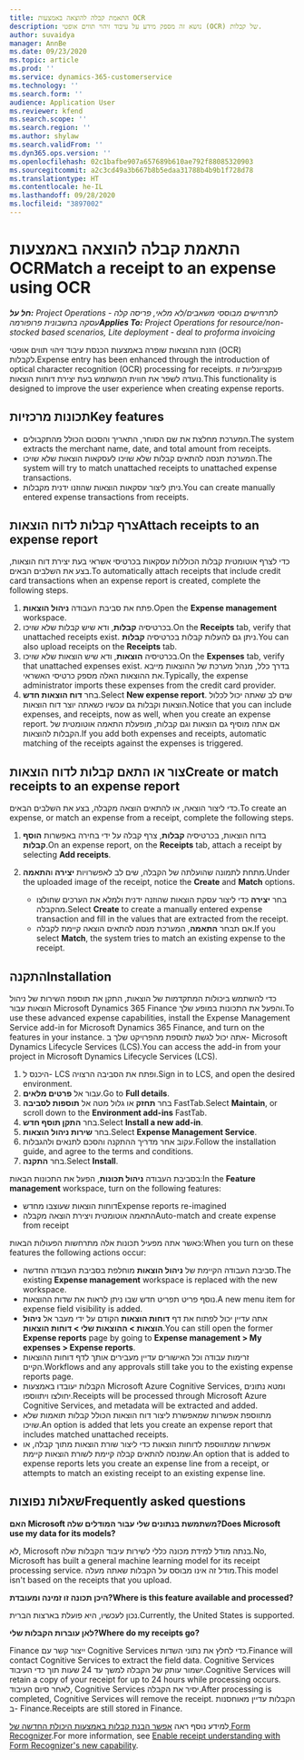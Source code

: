 ```yaml
---
title: התאמת קבלה להוצאה באמצעות OCR
description: נושא זה מספק מידע על עיבוד זיהוי תווים אופטי (OCR) של קבלות.
author: suvaidya
manager: AnnBe
ms.date: 09/23/2020
ms.topic: article
ms.prod: ''
ms.service: dynamics-365-customerservice
ms.technology: ''
ms.search.form: ''
audience: Application User
ms.reviewer: kfend
ms.search.scope: ''
ms.search.region: ''
ms.author: shylaw
ms.search.validFrom: ''
ms.dyn365.ops.version: ''
ms.openlocfilehash: 02c1bafbe907a657689b610ae792f88085320903
ms.sourcegitcommit: a2c3cd49a3b667b8b5edaa31788b4b9b1f728d78
ms.translationtype: HT
ms.contentlocale: he-IL
ms.lasthandoff: 09/28/2020
ms.locfileid: "3897002"
---
```

# <a name="match-a-receipt-to-an-expense-using-ocr"></a><span data-ttu-id="6cb4b-103">התאמת קבלה להוצאה באמצעות OCR</span><span class="sxs-lookup"><span data-stu-id="6cb4b-103">Match a receipt to an expense using OCR</span></span>

<span data-ttu-id="6cb4b-104">_**חל על:** Project Operations לתרחישים מבוססי משאבים/לא מלאי, פריסה קלה - עסקה בחשבונית פרופורמה_</span><span class="sxs-lookup"><span data-stu-id="6cb4b-104">_**Applies To:** Project Operations for resource/non-stocked based scenarios, Lite deployment - deal to proforma invoicing_</span></span>

<span data-ttu-id="6cb4b-105">הזנת ההוצאות שופרה באמצעות הכנסת עיבוד זיהוי תווים אופטי (OCR) לקבלות.</span><span class="sxs-lookup"><span data-stu-id="6cb4b-105">Expense entry has been enhanced through the introduction of optical character recognition (OCR) processing for receipts.</span></span> <span data-ttu-id="6cb4b-106">פונקציונליות זו נועדה לשפר את חווית המשתמש בעת יצירת דוחות הוצאות.</span><span class="sxs-lookup"><span data-stu-id="6cb4b-106">This functionality is designed to improve the user experience when creating expense reports.</span></span>

## <a name="key-features"></a><span data-ttu-id="6cb4b-107">תכונות מרכזיות</span><span class="sxs-lookup"><span data-stu-id="6cb4b-107">Key features</span></span>

- <span data-ttu-id="6cb4b-108">המערכת מחלצת את שם הסוחר, התאריך והסכום הכולל מהתקבולים.</span><span class="sxs-lookup"><span data-stu-id="6cb4b-108">The system extracts the merchant name, date, and total amount from receipts.</span></span>
- <span data-ttu-id="6cb4b-109">המערכת תנסה להתאים קבלות שלא שויכו לעסקאות הוצאות שלא שויכו.</span><span class="sxs-lookup"><span data-stu-id="6cb4b-109">The system will try to match unattached receipts to unattached expense transactions.</span></span>
- <span data-ttu-id="6cb4b-110">ניתן ליצור עסקאות הוצאות שהוזנו ידנית מקבלות.</span><span class="sxs-lookup"><span data-stu-id="6cb4b-110">You can create manually entered expense transactions from receipts.</span></span>

## <a name="attach-receipts-to-an-expense-report"></a><span data-ttu-id="6cb4b-111">צרף קבלות לדוח הוצאות</span><span class="sxs-lookup"><span data-stu-id="6cb4b-111">Attach receipts to an expense report</span></span>

<span data-ttu-id="6cb4b-112">כדי לצרף אוטומטית קבלות הכוללות עסקאות בכרטיסי אשראי בעת יצירת דוח הוצאות, בצע את השלבים הבאים.</span><span class="sxs-lookup"><span data-stu-id="6cb4b-112">To automatically attach receipts that include credit card transactions when an expense report is created, complete the following steps.</span></span>

  1. <span data-ttu-id="6cb4b-113">פתח את סביבת העבודה **ניהול הוצאות**.</span><span class="sxs-lookup"><span data-stu-id="6cb4b-113">Open the **Expense management** workspace.</span></span>
  2. <span data-ttu-id="6cb4b-114">בכרטיסיה **קבלות**, ודא שיש קבלות שלא שויכו.</span><span class="sxs-lookup"><span data-stu-id="6cb4b-114">On the **Receipts** tab, verify that unattached receipts exist.</span></span> <span data-ttu-id="6cb4b-115">ניתן גם להעלות קבלות בכרטיסיה **קבלות**.</span><span class="sxs-lookup"><span data-stu-id="6cb4b-115">You can also upload receipts on the **Receipts** tab.</span></span>
  3. <span data-ttu-id="6cb4b-116">בכרטיסיה **הוצאות**, ודא שיש הוצאות שלא שויכו.</span><span class="sxs-lookup"><span data-stu-id="6cb4b-116">On the **Expenses** tab, verify that unattached expenses exist.</span></span> <span data-ttu-id="6cb4b-117">בדרך כלל, מנהל מערכת של ההוצאות מייבא את ההוצאות האלה מספק כרטיסי האשראי.</span><span class="sxs-lookup"><span data-stu-id="6cb4b-117">Typically, the expense administrator imports these expenses from the credit card provider.</span></span>
  4. <span data-ttu-id="6cb4b-118">בחר **דוח הוצאות חדש**.</span><span class="sxs-lookup"><span data-stu-id="6cb4b-118">Select **New expense report**.</span></span> <span data-ttu-id="6cb4b-119">שים לב שאתה יכול לכלול הוצאות וקבלות גם עכשיו כשאתה יוצר דוח הוצאות.</span><span class="sxs-lookup"><span data-stu-id="6cb4b-119">Notice that you can include expenses, and receipts, now as well, when you create an expense report.</span></span> <span data-ttu-id="6cb4b-120">אם אתה מוסיף גם הוצאות וגם קבלות, מופעלת התאמה אוטומטית של הקבלות להוצאות.</span><span class="sxs-lookup"><span data-stu-id="6cb4b-120">If you add both expenses and receipts, automatic matching of the receipts against the expenses is triggered.</span></span>

## <a name="create-or-match-receipts-to-an-expense-report"></a><span data-ttu-id="6cb4b-121">צור או התאם קבלות לדוח הוצאות</span><span class="sxs-lookup"><span data-stu-id="6cb4b-121">Create or match receipts to an expense report</span></span>
<span data-ttu-id="6cb4b-122">כדי ליצור הוצאה, או להתאים הוצאה מקבלה, בצע את השלבים הבאים.</span><span class="sxs-lookup"><span data-stu-id="6cb4b-122">To create an expense, or match an expense from a receipt, complete the following steps.</span></span>

  1. <span data-ttu-id="6cb4b-123">בדוח הוצאות, בכרטיסיה **קבלות**, צרף קבלה על ידי בחירה באפשרות **הוסף קבלות**.</span><span class="sxs-lookup"><span data-stu-id="6cb4b-123">On an expense report, on the **Receipts** tab, attach a receipt by selecting **Add receipts**.</span></span>
  2. <span data-ttu-id="6cb4b-124">מתחת לתמונה שהועלתה של הקבלה, שים לב לאפשרויות **יצירה** ו**התאמה**.</span><span class="sxs-lookup"><span data-stu-id="6cb4b-124">Under the uploaded image of the receipt, notice the **Create** and **Match** options.</span></span>

      - <span data-ttu-id="6cb4b-125">בחר **יצירה** כדי ליצור עסקת הוצאות שהוזנה ידנית ולמלא את הערכים שחולצו מהקבלה.</span><span class="sxs-lookup"><span data-stu-id="6cb4b-125">Select **Create** to create a manually entered expense transaction and fill in the values that are extracted from the receipt.</span></span>
      - <span data-ttu-id="6cb4b-126">אם תבחר **התאמה**, המערכת מנסה להתאים הוצאה קיימת לקבלה.</span><span class="sxs-lookup"><span data-stu-id="6cb4b-126">If you select **Match**, the system tries to match an existing expense to the receipt.</span></span>

## <a name="installation"></a><span data-ttu-id="6cb4b-127">התקנה</span><span class="sxs-lookup"><span data-stu-id="6cb4b-127">Installation</span></span>

<span data-ttu-id="6cb4b-128">כדי להשתמש ביכולות המתקדמות של הוצאות, התקן את תוספת השירות של ניהול הוצאות עבור Microsoft Dynamics 365 Finance והפעל את התכונות במופע שלך.</span><span class="sxs-lookup"><span data-stu-id="6cb4b-128">To use these advanced expense capabilities, install the Expense Management Service add-in for Microsoft Dynamics 365 Finance, and turn on the features in your instance.</span></span> <span data-ttu-id="6cb4b-129">אתה יכול לגשת לתוספת מהפרויקט שלך ב- Microsoft Dynamics Lifecycle Services (LCS).</span><span class="sxs-lookup"><span data-stu-id="6cb4b-129">You can access the add-in from your project in Microsoft Dynamics Lifecycle Services (LCS).</span></span>

1. <span data-ttu-id="6cb4b-130">היכנס ל- LCS ופתח את הסביבה הרצויה.</span><span class="sxs-lookup"><span data-stu-id="6cb4b-130">Sign in to LCS, and open the desired environment.</span></span>
2. <span data-ttu-id="6cb4b-131">עבור אל **פרטים מלאים**.</span><span class="sxs-lookup"><span data-stu-id="6cb4b-131">Go to **Full details**.</span></span>
3. <span data-ttu-id="6cb4b-132">בחר **תחזק** או גלול מטה אל **תוספות לסביבה** FastTab.</span><span class="sxs-lookup"><span data-stu-id="6cb4b-132">Select **Maintain**, or scroll down to the **Environment add-ins** FastTab.</span></span>
4. <span data-ttu-id="6cb4b-133">בחר **התקן תוסף חדש**.</span><span class="sxs-lookup"><span data-stu-id="6cb4b-133">Select **Install a new add-in**.</span></span>
5. <span data-ttu-id="6cb4b-134">בחר **שירות ניהול הוצאות**.</span><span class="sxs-lookup"><span data-stu-id="6cb4b-134">Select **Expense Management Service**.</span></span>
6. <span data-ttu-id="6cb4b-135">עקוב אחר מדריך ההתקנה והסכם לתנאים ולהגבלות.</span><span class="sxs-lookup"><span data-stu-id="6cb4b-135">Follow the installation guide, and agree to the terms and conditions.</span></span>
7. <span data-ttu-id="6cb4b-136">בחר **התקנה**.</span><span class="sxs-lookup"><span data-stu-id="6cb4b-136">Select **Install**.</span></span>

<span data-ttu-id="6cb4b-137">בסביבת העבודה **ניהול תכונות**, הפעל את התכונות הבאות:</span><span class="sxs-lookup"><span data-stu-id="6cb4b-137">In the **Feature management** workspace, turn on the following features:</span></span>

- <span data-ttu-id="6cb4b-138">דוחות הוצאות שעוצבו מחדש</span><span class="sxs-lookup"><span data-stu-id="6cb4b-138">Expense reports re-imagined</span></span>
- <span data-ttu-id="6cb4b-139">התאמה אוטומטית ויצירת הוצאה מקבלה</span><span class="sxs-lookup"><span data-stu-id="6cb4b-139">Auto-match and create expense from receipt</span></span>

<span data-ttu-id="6cb4b-140">כאשר אתה מפעיל תכונות אלה מתרחשות הפעולות הבאות:</span><span class="sxs-lookup"><span data-stu-id="6cb4b-140">When you turn on these features the following actions occur:</span></span>

- <span data-ttu-id="6cb4b-141">סביבת העבודה הקיימת של **ניהול הוצאות** מוחלפת בסביבת העבודה החדשה.</span><span class="sxs-lookup"><span data-stu-id="6cb4b-141">The existing **Expense management** workspace is replaced with the new workspace.</span></span>
- <span data-ttu-id="6cb4b-142">נוסף פריט תפריט חדש שבו ניתן לראות את שדות ההוצאות.</span><span class="sxs-lookup"><span data-stu-id="6cb4b-142">A new menu item for expense field visibility is added.</span></span>
- <span data-ttu-id="6cb4b-143">אתה עדיין יכול לפתוח את דף **דוחות הוצאות** הקודם על ידי מעבר אל **ניהול הוצאות > ההוצאות שלי > דוחות הוצאות**.</span><span class="sxs-lookup"><span data-stu-id="6cb4b-143">You can still open the former **Expense reports** page by going to **Expense management > My expenses > Expense reports**.</span></span>
- <span data-ttu-id="6cb4b-144">זרימות עבודה וכל האישורים עדיין מעבירים אותך לדף דוחות ההוצאות הקיים.</span><span class="sxs-lookup"><span data-stu-id="6cb4b-144">Workflows and any approvals still take you to the existing expense reports page.</span></span>
- <span data-ttu-id="6cb4b-145">הקבלות יעובדו באמצעות Microsoft Azure Cognitive Services, ומטא נתונים יחולצו ויתווספו.</span><span class="sxs-lookup"><span data-stu-id="6cb4b-145">Receipts will be processed through Microsoft Azure Cognitive Services, and metadata will be extracted and added.</span></span>
- <span data-ttu-id="6cb4b-146">מתווספת אפשרות שמאפשרת ליצור דוח הוצאות הכולל קבלות תואמות שלא שויכו.</span><span class="sxs-lookup"><span data-stu-id="6cb4b-146">An option is added that lets you create an expense report that includes matched unattached receipts.</span></span>
- <span data-ttu-id="6cb4b-147">אפשרות שמתווספת לדוחות הוצאות כדי ליצור שורת הוצאות מתוך קבלה, או שמנסה להתאים קבלה קיימת לשורת הוצאות קיימת.</span><span class="sxs-lookup"><span data-stu-id="6cb4b-147">An option that is added to expense reports lets you create an expense line from a receipt, or attempts to match an existing receipt to an existing expense line.</span></span>

## <a name="frequently-asked-questions"></a><span data-ttu-id="6cb4b-148">שאלות נפוצות</span><span class="sxs-lookup"><span data-stu-id="6cb4b-148">Frequently asked questions</span></span>

<span data-ttu-id="6cb4b-149">**האם Microsoft משתמשת בנתונים שלי עבור המודלים שלה?**</span><span class="sxs-lookup"><span data-stu-id="6cb4b-149">**Does Microsoft use my data for its models?**</span></span>

<span data-ttu-id="6cb4b-150">לא, Microsoft בנתה מודל למידת מכונה כללי לשירות עיבוד הקבלות שלה.</span><span class="sxs-lookup"><span data-stu-id="6cb4b-150">No, Microsoft has built a general machine learning model for its receipt processing service.</span></span> <span data-ttu-id="6cb4b-151">מודל זה אינו מבוסס על הקבלות שאתה מעלה.</span><span class="sxs-lookup"><span data-stu-id="6cb4b-151">This model isn't based on the receipts that you upload.</span></span>

<span data-ttu-id="6cb4b-152">**היכן תכונה זו זמינה ומעובדת?**</span><span class="sxs-lookup"><span data-stu-id="6cb4b-152">**Where is this feature available and processed?**</span></span>

<span data-ttu-id="6cb4b-153">נכון לעכשיו, היא פועלת בארצות הברית.</span><span class="sxs-lookup"><span data-stu-id="6cb4b-153">Currently, the United States is supported.</span></span>

<span data-ttu-id="6cb4b-154">**לאן עוברות הקבלות שלי?**</span><span class="sxs-lookup"><span data-stu-id="6cb4b-154">**Where do my receipts go?**</span></span>

<span data-ttu-id="6cb4b-155">Finance ייצור קשר עם Cognitive Services כדי לחלץ את נתוני השדות.</span><span class="sxs-lookup"><span data-stu-id="6cb4b-155">Finance will contact Cognitive Services to extract the field data.</span></span> <span data-ttu-id="6cb4b-156">Cognitive Services ישמור עותק של הקבלה למשך עד 24 שעות תוך כדי העיבוד.</span><span class="sxs-lookup"><span data-stu-id="6cb4b-156">Cognitive Services will retain a copy of your receipt for up to 24 hours while processing occurs.</span></span> <span data-ttu-id="6cb4b-157">לאחר סיום העיבוד, Cognitive Services יסיר את הקבלה.</span><span class="sxs-lookup"><span data-stu-id="6cb4b-157">After processing is completed, Cognitive Services will remove the receipt.</span></span> <span data-ttu-id="6cb4b-158">הקבלות עדיין מאוחסנות ב- Finance.</span><span class="sxs-lookup"><span data-stu-id="6cb4b-158">Receipts are still stored in Finance.</span></span>

<span data-ttu-id="6cb4b-159">למידע נוסף ראה [אפשר הבנת קבלות באמצעות היכולת החדשה של Form Recognizer](https://azure.microsoft.com/blog/enable-receipt-understanding-with-form-recognizer-s-new-capability/).</span><span class="sxs-lookup"><span data-stu-id="6cb4b-159">For more information, see [Enable receipt understanding with Form Recognizer's new capability](https://azure.microsoft.com/blog/enable-receipt-understanding-with-form-recognizer-s-new-capability/).</span></span>
